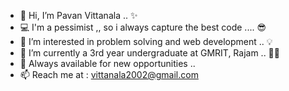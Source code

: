 - 👋 Hi, I’m Pavan Vittanala .. ✨
- 💻️ I'm a pessimist ,, so i always capture the best code .... 😎️
- 👀 I’m interested in problem solving and web development .. 💡
- 🌱 I’m currently a 3rd year undergraduate at GMRIT, Rajam .. 🧑‍🎓 
- 💞️ Always available for new opportunities .. 
- 📫 Reach me at : vittanala2002@gmail.com

<!---
pavanvittanala/pavanvittanala is a ✨ special ✨ repository because its `README.md` (this file) appears on your GitHub profile.
You can click the Preview link to take a look at your changes.
--->
